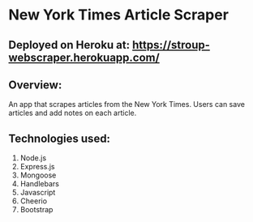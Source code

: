 # New York Times Article Scraper

## Deployed on Heroku at: https://stroup-webscraper.herokuapp.com/

## Overview:
An app that scrapes articles from the New York Times. Users can save articles and add notes on each article.

## Technologies used:
1. Node.js
2. Express.js
3. Mongoose
4. Handlebars
5. Javascript
6. Cheerio
7. Bootstrap